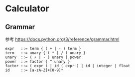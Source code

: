 # Calculator

## Grammar

参考
https://docs.python.org/3/reference/grammar.html

```
expr   ::= term { ( + | - ) term }
term   ::= unary { ( * | / ) unary }
unary  ::= ( + | - ) unary | power
power  ::= factor { ^ unary }  
factor ::= ( expr ) | id ( expr ) | id | integer | float
id     ::= [a-zA-Z]+[0-9]*
```
